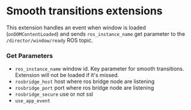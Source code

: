 # Smooth transitions extensions

This extension handles an event when window is loaded
(`onDOMContentLoaded`) and sends `ros_instance_name` get parameter
to the `/director/window/ready` ROS topic.

### Get Parameters

- `ros_instance_name` window id. Key parameter for smooth transitions.
  Extension will not be loaded if it's missed.
- `rosbridge_host` host where ros bridge node are listening   
- `rosbridge_port` port where ros bridge node are listening   
- `rosbridge_secure` use or not ssl
- `use_app_event`
